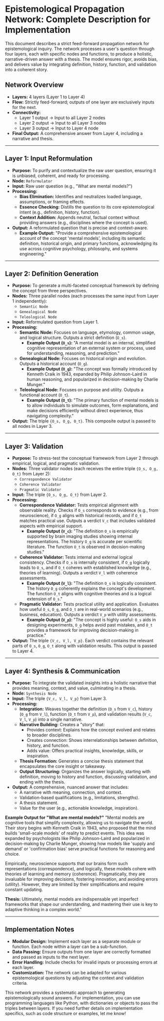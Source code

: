 # Epistemological Propagation Network: Complete Description for Implementation

This document describes a strict feed-forward propagation network for epistemological inquiry. The network processes a user's question through four layers, each with specific nodes and functions, to produce a holistic, narrative-driven answer with a thesis. The model ensures rigor, avoids bias, and delivers value by integrating definition, history, function, and validation into a coherent story.

## Network Overview

- **Layers:** 4 layers (Layer 1 to Layer 4)
- **Flow:** Strictly feed-forward; outputs of one layer are exclusively inputs for the next.
- **Connectivity:** 
  - Layer 1 output → Input to all Layer 2 nodes
  - Layer 2 output → Input to all Layer 3 nodes
  - Layer 3 output → Input to Layer 4 node
- **Final Output:** A comprehensive answer from Layer 4, including a narrative and thesis.

---

## Layer 1: Input Reformulation

- **Purpose:** To purify and contextualize the raw user question, ensuring it is unbiased, coherent, and ready for processing.
- **Node:** `Reformulator`
- **Input:** Raw user question (e.g., "What are mental models?")
- **Processing:**
  - **Bias Elimination:** Identifies and neutralizes loaded language, assumptions, or framing effects.
  - **Essence Checking:** Distills the question to its core epistemological intent (e.g., definition, history, function).
  - **Context Addition:** Appends neutral, factual context without providing answers (e.g., disciplines where the concept is used).
- **Output:** A reformulated question that is precise and context-aware.
  - **Example Output:** "Provide a comprehensive epistemological account of the concept 'mental models', including its semantic definition, historical origin, and primary functions, acknowledging its use across cognitive psychology, philosophy, and systems engineering."

---

## Layer 2: Definition Generation

- **Purpose:** To generate a multi-faceted conceptual framework by defining the concept from three perspectives.
- **Nodes:** Three parallel nodes (each processes the same input from Layer 1 independently):
  - `Semantic Node`
  - `Genealogical Node`
  - `Teleological Node`
- **Input:** Reformulated question from Layer 1.
- **Processing:**
  - **Semantic Node:** Focuses on language, etymology, common usage, and logical structure. Outputs a strict definition (`O_s`).
    - **Example Output (`O_s`):** "A mental model is an internal, simplified cognitive representation of an external system or process, used for understanding, reasoning, and prediction."
  - **Genealogical Node:** Focuses on historical origin and evolution. Outputs a historical account (`O_g`).
    - **Example Output (`O_g`):** "The concept was formally introduced by Kenneth Craik in 1943, expanded by Philip Johnson-Laird in human reasoning, and popularized in decision-making by Charlie Munger."
  - **Teleological Node:** Focuses on purpose and utility. Outputs a functional account (`O_t`).
    - **Example Output (`O_t`):** "The primary function of mental models is to allow individuals to simulate outcomes, form explanations, and make decisions efficiently without direct experience, thus navigating complexity."
- **Output:** The triple `{O_s, O_g, O_t}`. This composite output is passed to all nodes in Layer 3.

---

## Layer 3: Validation

- **Purpose:** To stress-test the conceptual framework from Layer 2 through empirical, logical, and pragmatic validation.
- **Nodes:** Three validator nodes (each receives the entire triple `{O_s, O_g, O_t}` from Layer 2):
  - `Correspondence Validator`
  - `Coherence Validator`
  - `Pragmatic Validator`
- **Input:** The triple `{O_s, O_g, O_t}` from Layer 2.
- **Processing:**
  - **Correspondence Validator:** Tests empirical alignment with observable reality. Checks if `O_s` corresponds to evidence (e.g., from neuroscience), if `O_g` aligns with historical records, and if `O_t` matches practical use. Outputs a verdict `V_c` that includes validated aspects with empirical support.
    - **Example Output (`V_c`):** "The definition `O_s` is empirically supported by brain imaging studies showing internal representations. The history `O_g` is accurate per scientific literature. The function `O_t` is observed in decision-making studies."
  - **Coherence Validator:** Tests internal and external logical consistency. Checks if `O_s` is internally consistent, if `O_g` logically leads to `O_s`, and if `O_t` coheres with established knowledge (e.g., theories of learning). Outputs a verdict `V_l` with coherence assessments.
    - **Example Output (`V_l`):** "The definition `O_s` is logically consistent. The history `O_g` coherently explains the concept's development. The function `O_t` aligns with cognitive theories and is a logical extension of `O_s`."
  - **Pragmatic Validator:** Tests practical utility and application. Evaluates how useful `O_s`, `O_g`, and `O_t` are in real-world scenarios (e.g., business, education). Outputs a verdict `V_p` with utility assessments.
    - **Example Output (`V_p`):** "The concept is highly useful: `O_s` aids in designing experiments, `O_g` helps avoid past mistakes, and `O_t` provides a framework for improving decision-making in practice."
- **Output:** The triple `{V_c, V_l, V_p}`. Each verdict contains the relevant parts of `O_s`, `O_g`, `O_t` along with validation results. This output is passed to Layer 4.

---

## Layer 4: Synthesis & Communication

- **Purpose:** To integrate the validated insights into a holistic narrative that provides meaning, context, and value, culminating in a thesis.
- **Node:** `Synthesis Node`
- **Input:** The triple `{V_c, V_l, V_p}` from Layer 3.
- **Processing:**
  - **Integration:** Weaves together the definition (`O_s` from `V_c`), history (`O_g` from `V_l`), function (`O_t` from `V_p`), and validation results (`V_c`, `V_l`, `V_p`) into a single narrative.
  - **Narrative Building:** Creates a "story" that:
    - Provides context: Explains how the concept evolved and relates to broader disciplines.
    - Creates connection: Shows interrelationships between definition, history, and function.
    - Adds value: Offers practical insights, knowledge, skills, or inspiration.
  - **Thesis Formation:** Generates a concise thesis statement that encapsulates the core insight or takeaway.
  - **Output Structuring:** Organizes the answer logically, starting with definition, moving to history and function, discussing validation, and ending with the thesis.
- **Output:** A comprehensive, nuanced answer that includes:
  - A narrative with meaning, connection, and context.
  - Validation-based qualifications (e.g., limitations, strengths).
  - A thesis statement.
  - Value for the user (e.g., actionable knowledge, inspiration).

**Example Output for "What are mental models?"**
"Mental models are cognitive tools that simplify complexity, allowing us to navigate the world. Their story begins with Kenneth Craik in 1943, who proposed that the mind builds 'small-scale models' of reality to predict events. This idea was expanded by psychologists like Philip Johnson-Laird and popularized in decision-making by Charlie Munger, showing how models like 'supply and demand' or 'confirmation bias' serve practical functions for reasoning and choice.

Empirically, neuroscience supports that our brains form such representations (correspondence), and logically, these models cohere with theories of learning and memory (coherence). Pragmatically, they are invaluable for improving decisions, fostering innovation, and avoiding errors (utility). However, they are limited by their simplifications and require constant updating.

**Thesis:** Ultimately, mental models are indispensable yet imperfect frameworks that shape our understanding, and mastering their use is key to adaptive thinking in a complex world."

---

## Implementation Notes

- **Modular Design:** Implement each layer as a separate module or function. Each node within a layer can be a sub-function.
- **Data Passing:** Ensure outputs from one layer are correctly formatted and passed as inputs to the next layer.
- **Error Handling:** Include checks for invalid inputs or processing errors at each layer.
- **Customization:** The network can be adapted for various epistemological questions by adjusting the context and validation criteria.

This network provides a systematic approach to generating epistemologically sound answers. For implementation, you can use programming languages like Python, with dictionaries or objects to pass the triples between layers. If you need further details on implementation specifics, such as code structure or examples, let me know!
